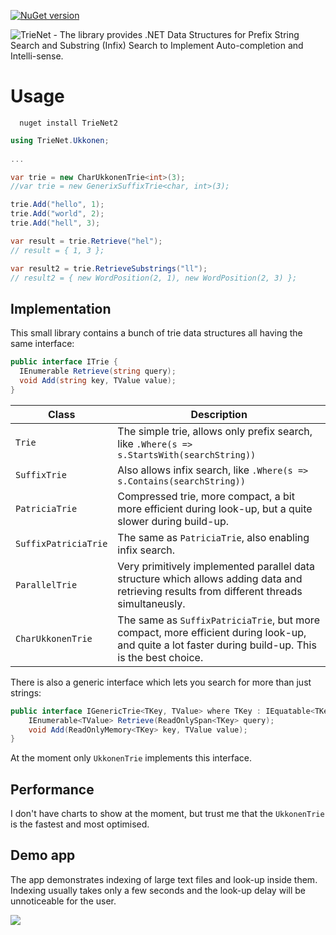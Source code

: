 [![NuGet version](https://badge.fury.io/nu/TrieNet2.svg)](https://badge.fury.io/nu/TrieNet2)

![TrieNet - The library provides .NET Data Structures for Prefix String Search and Substring (Infix) Search to Implement Auto-completion and Intelli-sense.](/img/trienet.png)

# Usage

```
  nuget install TrieNet2
```

```csharp
using TrieNet.Ukkonen;
	
...

var trie = new CharUkkonenTrie<int>(3);
//var trie = new GenerixSuffixTrie<char, int>(3);

trie.Add("hello", 1);
trie.Add("world", 2);
trie.Add("hell", 3);

var result = trie.Retrieve("hel");
// result = { 1, 3 };

var result2 = trie.RetrieveSubstrings("ll");
// result2 = { new WordPosition(2, 1), new WordPosition(2, 3) };
```

## Implementation

This small library contains a bunch of trie data structures all having the same interface:

```csharp
public interface ITrie {
  IEnumerable Retrieve(string query);
  void Add(string key, TValue value);
}
```

| Class                | Description                                                                                                                                         |
|----------------------|-----------------------------------------------------------------------------------------------------------------------------------------------------|
 | `Trie`               | The simple trie, allows only prefix search, like `.Where(s => s.StartsWith(searchString))`                                                          |
 | `SuffixTrie`         | Also allows infix search, like `.Where(s => s.Contains(searchString))`                                                                              |
 | `PatriciaTrie`       | Compressed trie, more compact, a bit more efficient during look-up, but a quite slower during build-up.                                             |
 | `SuffixPatriciaTrie` | The same as `PatriciaTrie`, also enabling infix search.                                                                                             |
 | `ParallelTrie`       | Very primitively implemented parallel data structure which allows adding data and retrieving results from different threads simultaneusly.          |
 | `CharUkkonenTrie`    | The same as `SuffixPatriciaTrie`, but more compact, more efficient during look-up, and quite a lot faster during build-up. This is the best choice. |

There is also a generic interface which lets you search for more than just strings:

```csharp
public interface IGenericTrie<TKey, TValue> where TKey : IEquatable<TKey> {
    IEnumerable<TValue> Retrieve(ReadOnlySpan<TKey> query);
    void Add(ReadOnlyMemory<TKey> key, TValue value);
}
```

At the moment only `UkkonenTrie` implements this interface.

## Performance

I don't have charts to show at the moment, but trust me that the `UkkonenTrie` is the fastest and most optimised.

## Demo app

The app demonstrates indexing of large text files and look-up inside them. Indexing usually takes only a few seconds and the look-up delay will be unnoticeable for
the user.

![](/img/trie-demo-app.png)

